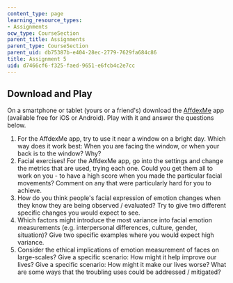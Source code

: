 ```yaml
---
content_type: page
learning_resource_types:
- Assignments
ocw_type: CourseSection
parent_title: Assignments
parent_type: CourseSection
parent_uid: db75387b-e404-28ec-2779-7629fa684c86
title: Assignment 5
uid: d7466cf6-f325-faed-9651-e6fcb4c2e7cc
---
```


Download and Play
-----------------

On a smartphone or tablet (yours or a friend's) download the [AffdexMe](http://www.affectiva.com/solutions/mobile/) app (available free for iOS or Android). Play with it and answer the questions below.

1.  For the AffdexMe app, try to use it near a window on a bright day. Which way does it work best: When you are facing the window, or when your back is to the window? Why?
2.  Facial exercises! For the AffdexMe app, go into the settings and change the metrics that are used, trying each one. Could you get them all to work on you - to have a high score when you made the particular facial movements? Comment on any that were particularly hard for you to achieve.
3.  How do you think people's facial expression of emotion changes when they know they are being observed / evaluated? Try to give two different specific changes you would expect to see.
4.  Which factors might introduce the most variance into facial emotion measurements (e.g. interpersonal differences, culture, gender, situation)? Give two specific examples where you would expect high variance.
5.  Consider the ethical implications of emotion measurement of faces on large-scales? Give a specific scenario: How might it help improve our lives? Give a specific scenario: How might it make our lives worse? What are some ways that the troubling uses could be addressed / mitigated?
